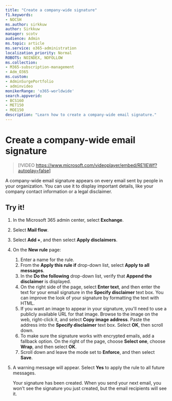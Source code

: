 ```yaml
---
title: "Create a company-wide signature"
f1.keywords:
- NOCSH
ms.author: sirkkuw
author: Sirkkuw
manager: scotv
audience: Admin
ms.topic: article
ms.service: o365-administration
localization_priority: Normal
ROBOTS: NOINDEX, NOFOLLOW
ms.collection: 
- M365-subscription-management 
- Adm_O365
ms.custom: 
- AdminSurgePortfolio
- adminvideo
monikerRange: 'o365-worldwide'
search.appverid:
- BCS160
- MET150
- MOE150
description: "Learn how to create a company-wide email signature."
---
```


# Create a company-wide email signature

> [!VIDEO https://www.microsoft.com/videoplayer/embed/RE1IEWf?autoplay=false]

A company-wide email signature appears on every email sent by people in your organization. You can use it to display important details, like your company contact information or a legal disclaimer. 

## Try it!

1. In the Microsoft 365 admin center, select **Exchange**.
1. Select **Mail flow**.
1. Select **Add +**, and then select **Apply disclaimers**.
1. On the **New rule** page:
    1. Enter a name for the rule.
    1. From the **Apply this rule if** drop-down list, select **Apply to all messages**.
    1. In the **Do the following** drop-down list, verify that **Append the disclaimer** is displayed.
    1. On the right side of the page, select **Enter text**, and then enter the text for your email signature in the **Specify disclaimer** text box. You can improve the look of your signature by formatting the text with HTML.
    1. If you want an image to appear in your signature, you'll need to use a publicly available URL for that image. Browse to the image on the web, right-click it, and select **Copy image address**. Paste the address into the **Specify disclaimer** text box. Select **OK**, then scroll down.
    1. To make sure the signature works with encrypted emails, add a fallback option. On the right of the page, choose **Select one**, choose **Wrap**, and then select **OK**.
    1. Scroll down and leave the mode set to **Enforce**, and then select **Save**.
1. A warning message will appear. Select **Yes** to apply the rule to all future messages.

    Your signature has been created. When you send your next email, you won't see the signature you just created, but the email recipients will see it.